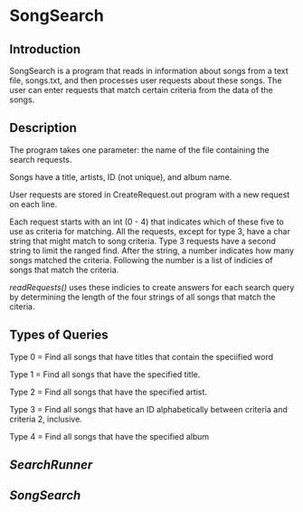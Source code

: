 # SongSearch

## Introduction
SongSearch is a program that reads in information about songs from a text file, songs.txt, and then processes user requests about these songs. The user can enter requests that match certain criteria from the data of the songs. 

## Description
The program takes one parameter: the name of the file containing the search requests.

Songs have a title, artists, ID (not unique), and album name. 

User requests are stored in CreateRequest.out program with a new request on each line.

Each request starts with an int (0 - 4) that indicates which of these five to use as criteria for matching. All the requests, except for type 3, have a char string that might match to song criteria. Type 3 requests have a second string to limit the ranged find. After the string, a number indicates how many songs matched the criteria. Following the number is a list of indicies of songs that match the criteria. 

*readRequests()* uses these indicies to create answers for each search query by determining the length of the four strings of all songs that match the citeria.

## Types of Queries
Type 0 = Find all songs that have titles that contain the speciified word

Type 1 = Find all songs that have the specified title.

Type 2 = Find all songs that have the specified artist.

Type 3 = Find all songs that have an ID alphabetically between criteria and criteria 2, inclusive.

Type 4 = Find all songs that have the specified album

## *SearchRunner*

## *SongSearch*